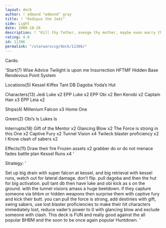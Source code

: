 ```yaml
---
layout: deck
author: ! edmund "edmund" gray
title: ! "Oedipus the Jedi"
side: Light
date: 2000-10-26
description: ! "Kill thy father, avenge thy mother, maybe even marry thy sister...all in a days work of a male jedi."
rating: 4.0
id: 11366
permalink: "/starwarsccg/deck/11366/"
---
```

Cards: 

'Start(7)
Wise Advice
Twilight is upon me
Insurrection
HFTMF
Hidden Base
Rendevous Point
System

Locations(5)
Kessel
Kiffex
Tant DB
Dagoba
Yoda’s Hut

Characters(13)
Jedi Luke x2
EPP Luke x2
EPP Obi x2
Ben Kenobi x2
Captain Han x3
EPP Leia x2

Ships(4)
Millenium Falcon x3
Home One

Green(2)
Obi’s ls
Lukes ls

Interrupts(18)
Gift of the Mentor x2
Glancing Blow x2
The Force is strong in this One x2
Captive Fury x2
Tunnel Vision x4
Twileck
blaster proficiency x2
I Know
clash of sabers x2

Effects(11)
Draw their fire
Frozen assets x2
grabber
do or do not
menace fades
battle plan
Kessel Runs x4 '

Strategy: '

Set up big drain with super falcon at kessel, and big retrieval with kessel runs, watch out for lateral damage. don’t flip. pull dagoba and then the hut for big activation. pull tant db then have luke and obi kick as s on the ground. with the tunnel visions amass a huge beetdown. if they capture someone via bhbm or hidden weapons then surprise them with captive fury and kick their butt. you can pull the force is strong, add destinies with gift, swing sabers, use lost blaster proficiencies to make their hit characters immediately lost, reduce vader’s power to 0 with glancing blow and exclude someone with clash. This deck is FUN and really good against the all popular BHBM and the soon to be once again popular Huntdown. '
